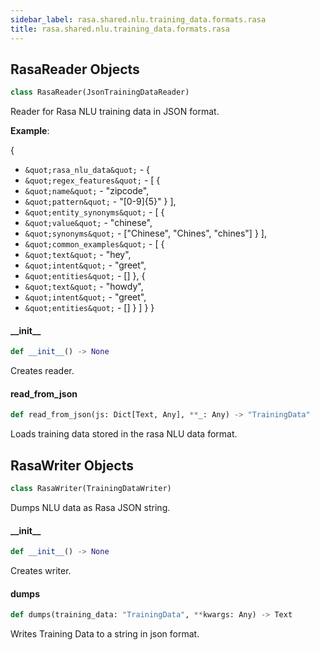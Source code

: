 ```yaml
---
sidebar_label: rasa.shared.nlu.training_data.formats.rasa
title: rasa.shared.nlu.training_data.formats.rasa
---
```

## RasaReader Objects

```python
class RasaReader(JsonTrainingDataReader)
```

Reader for Rasa NLU training data in JSON format.

**Example**:

  {
- `&quot;rasa_nlu_data&quot;` - {
- `&quot;regex_features&quot;` - [
  {
- `&quot;name&quot;` - &quot;zipcode&quot;,
- `&quot;pattern&quot;` - &quot;[0-9]{5}&quot;
  }
  ],
- `&quot;entity_synonyms&quot;` - [
  {
- `&quot;value&quot;` - &quot;chinese&quot;,
- `&quot;synonyms&quot;` - [&quot;Chinese&quot;, &quot;Chines&quot;, &quot;chines&quot;]
  }
  ],
- `&quot;common_examples&quot;` - [
  {
- `&quot;text&quot;` - &quot;hey&quot;,
- `&quot;intent&quot;` - &quot;greet&quot;,
- `&quot;entities&quot;` - []
  },
  {
- `&quot;text&quot;` - &quot;howdy&quot;,
- `&quot;intent&quot;` - &quot;greet&quot;,
- `&quot;entities&quot;` - []
  }
  ]
  }
  }

#### \_\_init\_\_

```python
def __init__() -> None
```

Creates reader.

#### read\_from\_json

```python
def read_from_json(js: Dict[Text, Any], **_: Any) -> "TrainingData"
```

Loads training data stored in the rasa NLU data format.

## RasaWriter Objects

```python
class RasaWriter(TrainingDataWriter)
```

Dumps NLU data as Rasa JSON string.

#### \_\_init\_\_

```python
def __init__() -> None
```

Creates writer.

#### dumps

```python
def dumps(training_data: "TrainingData", **kwargs: Any) -> Text
```

Writes Training Data to a string in json format.


